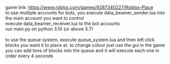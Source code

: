 game link: https://www.roblox.com/games/9287340227/Roblox-Place
\
to use multiple accounts for bots, you execute data_beamer_sender.lua into the main account you want to control\
execute data_beamer_receiver.lua to the bot accounts\
run main.py on python 3.10 (or above 3.7)\
\
to use the queue system, execute queue_system.lua and then left click blocks you want it to place at. to change colour just use the gui in the game\
you can add tons of blocks into the queue and it will execute each one in order every 4 seconds
